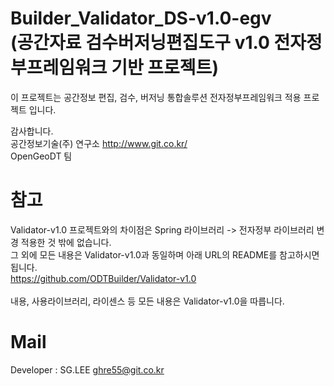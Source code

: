 

Builder_Validator_DS-v1.0-egv <br>(공간자료 검수버저닝편집도구 v1.0 전자정부프레임워크 기반 프로젝트)
=======
이 프로젝트는 공간정보 편집, 검수, 버저닝 통합솔루션 전자정부프레임워크 적용 프로젝트 입니다.<br>

감사합니다.<br>
공간정보기술(주) 연구소 <link>http://www.git.co.kr/<br>
OpenGeoDT 팀

참고
=======
Validator-v1.0 프로젝트와의 차이점은 Spring 라이브러리 -> 전자정부 라이브러리 변경 적용한 것 밖에 없습니다.
<br>그 외에 모든 내용은 Validator-v1.0과 동일하며 아래 URL의 README를 참고하시면 됩니다.
<br><link>https://github.com/ODTBuilder/Validator-v1.0
<br><br>
내용, 사용라이브러리, 라이센스 등 모든 내용은 Validator-v1.0을 따릅니다.


Mail
=====
Developer : SG.LEE
ghre55@git.co.kr
